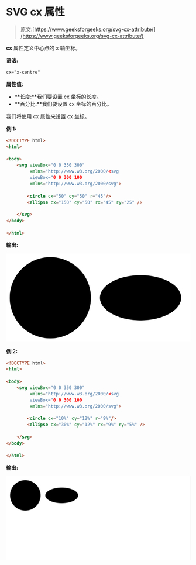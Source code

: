# SVG cx 属性

> 原文:[https://www.geeksforgeeks.org/svg-cx-attribute/](https://www.geeksforgeeks.org/svg-cx-attribute/)

**cx** 属性定义中心点的 x 轴坐标。

**语法:**

```html
cx="x-centre"
```

**属性值:**

*   **长度:**我们要设置 cx 坐标的长度。
*   **百分比:**我们要设置 cx 坐标的百分比。

我们将使用 cx 属性来设置 cx 坐标。

**例 1:**

```html
<!DOCTYPE html> 
<html> 

<body> 
    <svg viewBox="0 0 350 300" 
         xmlns="http://www.w3.org/2000/<svg 
         viewBox="0 0 300 100
         xmlns="http://www.w3.org/2000/svg">

        <circle cx="50" cy="50" r="45"/>
        <ellipse cx="150" cy="50" rx="45" ry="25" />

    </svg>
</body> 

</html>
```

**输出:**

![](img/ad64964fb0cac8a0b6819ad86b3d87f4.png)

**例 2:**

```html
<!DOCTYPE html> 
<html> 

<body> 
    <svg viewBox="0 0 350 300" 
         xmlns="http://www.w3.org/2000/<svg 
         viewBox="0 0 300 100 
         xmlns="http://www.w3.org/2000/svg">

        <circle cx="10%" cy="12%" r="9%"/>
        <ellipse cx="30%" cy="12%" rx="9%" ry="5%" />

    </svg>
</body> 

</html>
```

**输出:**

![](img/ab5f4a9c14a235c6aed13af7a356abcb.png)